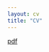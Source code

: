 ```yaml
---
layout: cv
title: "CV"
---
```

                                                                                                                                    
                                                                                                                                    
  [pdf](assets/cv/Ananna_CV.pdf) 
